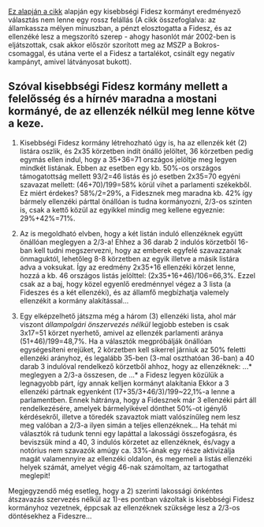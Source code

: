 [Ez alapján a cikk](https://hvg.hu/360/20210221_Revesz_Sandor_Orban_vesziteni_akar) alapján egy kisebbségi Fidesz kormányt eredményező választás nem lenne egy rossz felállás (A cikk összefoglalva: az államkassza mélyen mínuszban, a pénzt elosztogatta a Fidesz, és az ellenzéké lesz a megszorító szerep - ahogy hasonlót már 2002-ben is eljátszottak, csak akkor először szorított meg az MSZP a Bokros-csomaggal, és utána verte el a Fidesz a tartalékot, csinált egy negatív kampányt, amivel látványosat bukott).

## Szóval kisebbségi Fidesz kormány mellett a felelősség és a hírnév maradna a mostani kormányé, de az ellenzék nélkül meg lenne kötve a keze.

1. Kisebbségi Fidesz kormány létrehozható úgy is, ha az ellenzék két (2) listára oszlik, és 2x35 körzetben indít önálló jelöltet, 36 körzetben pedig egymás ellen indul, hogy a 35+36=71 országos jelöltje meg legyen mindkét listának. Ebben az esetben egy kb. 50%-os országos támogatottság mellett 93/2=46 listás és jó esetben 2x35=70 egyéni szavazat mellett: (46+70)/199=58% körül vihet a parlamenti székekből. Ez miért érdekes? 58%/2=29%, a Fidesznek meg maradna kb. 42% így bármely ellenzéki párttal önállóan is tudna kormányozni, 2/3-os szinten is, csak a kettő közül az egyikkel mindig meg kellene egyeznie: 29%+42%=71%.

2. Az is megoldható elvben, hogy a két listán induló ellenzéknek együtt önállóan meglegyen a 2/3-a! Ehhez a 36 darab 2 indulós körzetből 16-ban kell tudni megszervezni, hogy az emberek egyfelé szavazzanak önmaguktól, lehetőleg 8-8 körzetben az egyik illetve a másik listára adva a voksukat. Így az eredmény 2x35+16 ellenzéki körzet lenne, hozzá a kb. 46 országos listás jelölttel: (2x35+16+46)/106=66,3%. Ezzel csak az a baj, hogy közel egyenlő eredménnyel végez a 3 lista (a Fideszes és a két ellenzéki), és az államfő megbízhatja valemely ellenzékit a kormány alakítással...

3. Egy elképzelhető játszma még a három (3) ellenzéki lista, ahol már viszont _állampolgári önszervezés nélkül_ legjobb esteben is csak 3x17=51 körzet nyerhető, amivel az ellenzék parlamenti aránya (51+46)/199=48,7%. Ha a választók megpróbálják önállóan egységesíteni erejüket, 2 körzetben kell sikerrel járniuk az 50% feletti ellenzéki arányhoz, és legalább 35-ben (3-mal oszthatóan 36-ban) a 40 darab 3 indulóval rendelkező körzetből ahhoz, hogy az ellenzéknek:
...* meglegyen a 2/3-a összesen, de
...* a Fidesz legyen közülük a legnagyobb párt, így annak kelljen kormányt alakítania
Ekkor a 3 ellenzéki pártnak egyenként (17+35/3+46/3)/199~22,1%-a lenne a parlamentben. Ennek hátránya, hogy a Fidesznek már 3 ellenzéki párt áll rendelkezésére, amelyek bármelyikével dönthet 50%-ot igénylő kérdésekről, illetve a töredék szavaztok miatt valószínűleg nem lesz meg valóban a 2/3-a ilyen simán a teljes ellenzéknek... Ha tehát mi választók rá tudunk tenni egy lapáttal a lakossági összefogásra, és beviszsük mind a 40, 3 indulós körzetet az ellenzéknek, és/vagy a notórius nem szavazók amúgy ca. 33%-ának egy része aktivizálja magát valamennyire az ellenzéki oldalon, és megemeli a listás ellenzéki helyek számát, amelyet végig 46-nak számoltam, az tartogathat meglepit!

Megjegyzendő még esetleg, hogy a 2) szerinti lakossági önkéntes átszavazás szervezés nélkül az 1)-es pontban vázoltak is kisebbségi Fidesz kormányhoz vezetnek, éppcsak az ellenzéknek szüksége lesz a 2/3-os döntésekhez a Fideszre...
